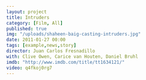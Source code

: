 ```yaml
---
layout: project
title: Intruders
category: [Film, All]
published: true
img: "/uploads/shaheen-baig-casting-intruders.jpg"
date: 2011-01-27 00:00
tags: [example,news,story]
director: Juan Carlos Fresnadillo
with: Clive Owen, Carice van Houten, Daniel Bruhl
imdb: "http://www.imdb.com/title/tt1634121/"
video: q4fkoj0rg7
---
```



